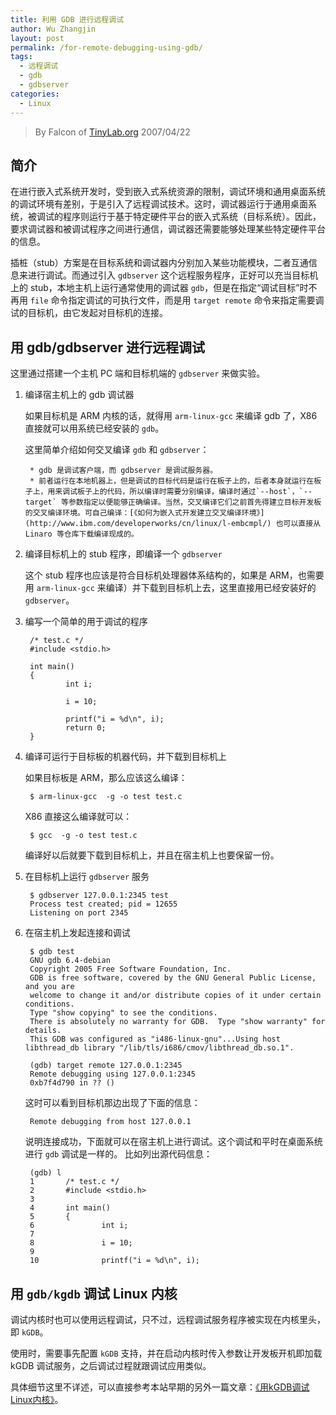 ```yaml
---
title: 利用 GDB 进行远程调试
author: Wu Zhangjin
layout: post
permalink: /for-remote-debugging-using-gdb/
tags:
  - 远程调试
  - gdb
  - gdbserver
categories:
  - Linux
---
```


> By Falcon of [TinyLab.org][1]
> 2007/04/22


## 简介

在进行嵌入式系统开发时，受到嵌入式系统资源的限制，调试环境和通用桌面系统的调试环境有差别，于是引入了远程调试技术。这时，调试器运行于通用桌面系统，被调试的程序则运行于基于特定硬件平台的嵌入式系统（目标系统）。因此，要求调试器和被调试程序之间进行通信，调试器还需要能够处理某些特定硬件平台的信息。

插桩（stub）方案是在目标系统和调试器内分别加入某些功能模块，二者互通信息来进行调试。而通过引入 `gdbserver` 这个远程服务程序，正好可以充当目标机上的 stub，本地主机上运行通常使用的调试器 `gdb`，但是在指定“调试目标”时不再用 `file` 命令指定调试的可执行文件，而是用 `target remote` 命令来指定需要调试的目标机，由它发起对目标机的连接。

## 用 gdb/gdbserver 进行远程调试

这里通过搭建一个主机 PC 端和目标机端的 `gdbserver` 来做实验。

1. 编译宿主机上的 gdb 调试器

    如果目标机是 ARM 内核的话，就得用 `arm-linux-gcc` 来编译 gdb 了，X86 直接就可以用系统已经安装的 `gdb`。

    这里简单介绍如何交叉编译 `gdb` 和 `gdbserver`：

        * gdb 是调试客户端，而 gdbserver 是调试服务器。
        * 前者运行在本地机器上，但是调试的目标代码是运行在板子上的，后者本身就运行在板子上，用来调试板子上的代码，所以编译时需要分别编译，编译时通过`--host`，`--target` 等参数指定以便能够正确编译。当然，交叉编译它们之前首先得建立目标开发板的交叉编译环境。可自己编译：[《如何为嵌入式开发建立交叉编译环境》](http://www.ibm.com/developerworks/cn/linux/l-embcmpl/) 也可以直接从 Linaro 等仓库下载编译现成的。


2. 编译目标机上的 stub 程序，即编译一个 `gdbserver`

    这个 stub 程序也应该是符合目标机处理器体系结构的，如果是 ARM，也需要用 `arm-linux-gcc` 来编译）并下载到目标机上去，这里直接用已经安装好的 `gdbserver`。

3. 编写一个简单的用于调试的程序

        /* test.c */
        #include <stdio.h>

        int main()
        {
                int i;

                i = 10;

                printf("i = %d\n", i);
                return 0;
        }


4. 编译可运行于目标板的机器代码，并下载到目标机上

    如果目标板是 ARM，那么应该这么编译：

        $ arm-linux-gcc  -g -o test test.c


    X86 直接这么编译就可以：

        $ gcc  -g -o test test.c


    编译好以后就要下载到目标机上，并且在宿主机上也要保留一份。

5. 在目标机上运行 `gdbserver` 服务

        $ gdbserver 127.0.0.1:2345 test
        Process test created; pid = 12655
        Listening on port 2345


6. 在宿主机上发起连接和调试

        $ gdb test
        GNU gdb 6.4-debian
        Copyright 2005 Free Software Foundation, Inc.
        GDB is free software, covered by the GNU General Public License, and you are
        welcome to change it and/or distribute copies of it under certain conditions.
        Type "show copying" to see the conditions.
        There is absolutely no warranty for GDB.  Type "show warranty" for details.
        This GDB was configured as "i486-linux-gnu"...Using host libthread_db library "/lib/tls/i686/cmov/libthread_db.so.1".

        (gdb) target remote 127.0.0.1:2345
        Remote debugging using 127.0.0.1:2345
        0xb7f4d790 in ?? ()


    这时可以看到目标机那边出现了下面的信息：

        Remote debugging from host 127.0.0.1


    说明连接成功，下面就可以在宿主机上进行调试。这个调试和平时在桌面系统进行 `gdb` 调试是一样的。 比如列出源代码信息：

        (gdb) l
        1       /* test.c */
        2       #include <stdio.h>
        3
        4       int main()
        5       {
        6               int i;
        7
        8               i = 10;
        9
        10              printf("i = %d\n", i);


## <span id="_gdbkgdb_Linux">用 <code>gdb/kgdb</code> 调试 Linux 内核</span>

调试内核时也可以使用远程调试，只不过，远程调试服务程序被实现在内核里头，即 `kGDB`。

使用时，需要事先配置 `kGDB` 支持，并在启动内核时传入参数让开发板开机即加载 kGDB 调试服务，之后调试过程就跟调试应用类似。

具体细节这里不详述，可以直接参考本站早期的另外一篇文章：[《用kGDB调试Linux内核》][2]。





 [1]: http://tinylab.org
 [2]: /kgdb-debugging-kernel/
